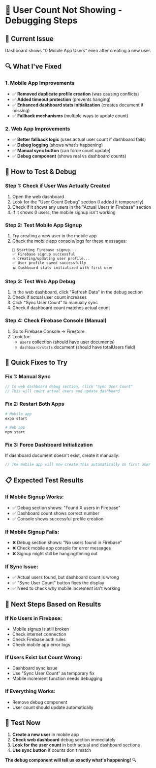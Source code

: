 # 🔧 User Count Not Showing - Debugging Steps

## 🚨 **Current Issue**
Dashboard shows "0 Mobile App Users" even after creating a new user.

## 🔍 **What I've Fixed**

### **1. Mobile App Improvements**
- ✅ **Removed duplicate profile creation** (was causing conflicts)
- ✅ **Added timeout protection** (prevents hanging)
- ✅ **Enhanced dashboard stats initialization** (creates document if missing)
- ✅ **Fallback mechanisms** (multiple ways to update count)

### **2. Web App Improvements**
- ✅ **Better fallback logic** (uses actual user count if dashboard fails)
- ✅ **Debug logging** (shows what's happening)
- ✅ **Manual sync button** (can force count update)
- ✅ **Debug component** (shows real vs dashboard counts)

## 🧪 **How to Test & Debug**

### **Step 1: Check if User Was Actually Created**
1. Open the web dashboard
2. Look for the "User Count Debug" section (I added it temporarily)
3. Check if it shows any users in the "Actual Users in Firebase" section
4. If it shows 0 users, the mobile signup isn't working

### **Step 2: Test Mobile App Signup**
1. Try creating a new user in the mobile app
2. Check the mobile app console/logs for these messages:
   ```
   🔐 Starting Firebase signup...
   ✅ Firebase signup successful
   🔥 Creating/updating user profile...
   ✅ User profile saved successfully
   📊 Dashboard stats initialized with first user
   ```

### **Step 3: Test Web App Debug**
1. In the web dashboard, click "Refresh Data" in the debug section
2. Check if actual user count increases
3. Click "Sync User Count" to manually sync
4. Check if dashboard count matches actual count

### **Step 4: Check Firebase Console** (Manual)
1. Go to Firebase Console → Firestore
2. Look for:
   - `users` collection (should have user documents)
   - `dashboard/stats` document (should have totalUsers field)

## 🔧 **Quick Fixes to Try**

### **Fix 1: Manual Sync**
```javascript
// In web dashboard debug section, click "Sync User Count"
// This will count actual users and update dashboard
```

### **Fix 2: Restart Both Apps**
```bash
# Mobile app
expo start

# Web app  
npm start
```

### **Fix 3: Force Dashboard Initialization**
If dashboard document doesn't exist, create it manually:
```javascript
// The mobile app will now create this automatically on first user
```

## 📋 **Expected Test Results**

### **If Mobile Signup Works:**
- ✅ Debug section shows: "Found X users in Firebase"
- ✅ Dashboard count shows correct number
- ✅ Console shows successful profile creation

### **If Mobile Signup Fails:**
- ❌ Debug section shows: "No users found in Firebase" 
- ❌ Check mobile app console for error messages
- ❌ Signup might still be hanging/timing out

### **If Sync Issue:**
- ✅ Actual users found, but dashboard count is wrong
- ✅ "Sync User Count" button fixes the display
- ✅ Need to check why mobile increment isn't working

## 🎯 **Next Steps Based on Results**

### **If No Users in Firebase:**
- Mobile signup is still broken
- Check internet connection
- Check Firebase auth rules
- Check mobile app error logs

### **If Users Exist but Count Wrong:**
- Dashboard sync issue
- Use "Sync User Count" as temporary fix
- Mobile increment function needs debugging

### **If Everything Works:**
- Remove debug component
- User count should update automatically

## 🚀 **Test Now**

1. **Create a new user** in mobile app
2. **Check web dashboard** debug section immediately  
3. **Look for the user count** in both actual and dashboard sections
4. **Use sync button** if counts don't match

**The debug component will tell us exactly what's happening!** 🔍
